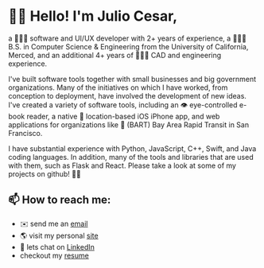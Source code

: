# 👋🏼 Hello! I'm Julio Cesar,
a 👨🏽‍💻 software and UI/UX developer with 2+ years of experience, a 👨🏽‍🎓 B.S. in Computer Science & Engineering from the University of California, Merced, and an additional 4+ years of 👷🏼‍♂️ CAD and engineering experience.

I've built software tools together with small businesses and big government organizations. Many of the initiatives on which I have worked, from conception to deployment, have involved the development of new ideas. I've created a variety of software tools, including an 👁 eye-controlled e-book reader, a native 📍 location-based iOS iPhone app, and web applications for organizations like 🚄 (BART) Bay Area Rapid Transit in San Francisco.

I have substantial experience with Python, JavaScript, C++, Swift, and Java coding languages. In addition, many of the tools and libraries that are used with them, such as Flask and React. Please take a look at some of my projects on github! ✌🏼

## 📫 How to reach me:
- ✉️ send me an <a href="mailto:juliocesarlopez@me.com?subject=👋🏼 Hey Julio, I checked out your github&body=I thought we could possibly work together on.....">email</a>
- 🌎 visit my personal <a href="https://juliocesarlq.github.io"> site</a> 
- 💼 lets chat on <a href="https://www.linkedin.com/in/julio-ces-lopez">LinkedIn</a> 
- checkout my <a href="https://juliocesarlq.github.io/resume-software.pdf">resume</a> 


<!--
Here are some ideas to get you started:

- 🔭 I’m currently working on ...
- 🌱 I’m currently learning ...
- 👯 I’m looking to collaborate on ...
- 🤔 I’m looking for help with ...
- 💬 Ask me about ...
- 📫 How to reach me: ...
- 😄 Pronouns: ...
- ⚡ Fun fact: ...

--!>
